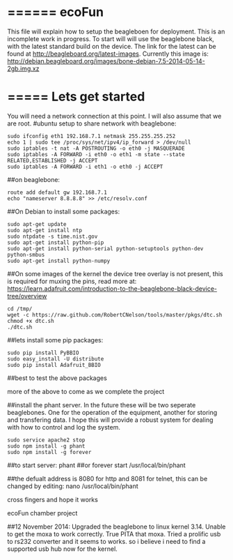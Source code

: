 ======
ecoFun
======
This file will explain how to setup the beagleboen for deployment.  This is an incomplete work in progress.  To start will will use the beaglebone black, with the latest standard build on the device.  The link for the latest can be found at http://beagleboard.org/latest-images.  Currently this image is:
http://debian.beagleboard.org/images/bone-debian-7.5-2014-05-14-2gb.img.xz

=====
Lets get started
=====
You will need a network connection at this point.  I will also assume that we are root.
#ubuntu setup to share network with beaglebone:

    sudo ifconfig eth1 192.168.7.1 netmask 255.255.255.252
    echo 1 | sudo tee /proc/sys/net/ipv4/ip_forward > /dev/null
    sudo iptables -t nat -A POSTROUTING -o eth0 -j MASQUERADE
    sudo iptables -A FORWARD -i eth0 -o eth1 -m state --state RELATED,ESTABLISHED -j ACCEPT
    sudo iptables -A FORWARD -i eth1 -o eth0 -j ACCEPT

##on beaglebone:

    route add default gw 192.168.7.1
    echo "nameserver 8.8.8.8" >> /etc/resolv.conf

##On Debian to install some packages:

    sudo apt-get update 
    sudo apt-get install ntp
    sudo ntpdate -s time.nist.gov
    sudo apt-get install python-pip    
    sudo apt-get install python-serial python-setuptools python-dev python-smbus 
    sudo apt-get install python-numpy


##On some images of the kernel the device tree overlay is not present, this is required
for muxing the pins, read more at:
https://learn.adafruit.com/introduction-to-the-beaglebone-black-device-tree/overview

    cd /tmp/
    wget -c https://raw.github.com/RobertCNelson/tools/master/pkgs/dtc.sh 
    chmod +x dtc.sh 
    ./dtc.sh 

##lets install some pip packages:

    sudo pip install PyBBIO
    sudo easy_install -U distribute
    sudo pip install Adafruit_BBIO

##best to test the above packages

more of the above to come as we complete the project

##install the phant server.  In the future these will be two seperate beaglebones.  One for the operation of the equipment, another for storing and transfering data.  I hope this will provide a robust system for dealing with how to control and log the system.

    sudo service apache2 stop
    sudo npm install -g phant
    sudo npm install -g forever

##to start server:
    phant
##or
    forever start /usr/local/bin/phant

##the defualt address is 8080 for http and 8081 for telnet, this can be changed by editing:
    nano /usr/local/bin/phant

cross fingers and hope it works

ecoFun chamber project

##12 November 2014:
Upgraded the beaglebone to linux kernel 3.14.  Unable to get the moxa to work correctly.  True PITA that moxa.  Tried a prolific usb to rs232 converter and it seems to works.  so i believe i need to find a supported usb hub now for the kernel.
